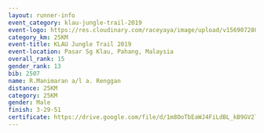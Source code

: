 ```yaml
---
layout: runner-info 
event_category: klau-jungle-trail-2019 
event-logo: https://res.cloudinary.com/raceyaya/image/upload/v1569072808/logo/klau-image_qwwxyw.png
category_km: 25KM 
event-title: KLAU Jungle Trail 2019 
event-location: Pasar Sg Klau, Pahang, Malaysia 
overall_rank: 15
gender_rank: 13
bib: 2507
name: R.Manimaran a/l a. Renggan
distance: 25KM
category: 25KM
gender: Male
finish: 3-29-51
certificate: https://drive.google.com/file/d/1m8OoTbEaWJ4FiLdBL_kB9GV2l2N430Td/view?usp=sharing
---
```

